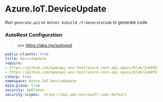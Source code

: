 # Azure.IoT.DeviceUpdate

Run `generate.ps1` or `dotnet msbuild /t:GenerateCode` to generate code.

### AutoRest Configuration
> see https://aka.ms/autorest

``` yaml
public-clients: true
title: DeviceUpdate
require:
- https://github.com/openapi-env-test/azure-rest-api-specs/blob/2a60fb13c2d3b73e7d1b3b481389c5122cb75e1e/specification/deviceupdate/data-plane/readme.md
- https://github.com/openapi-env-test/azure-rest-api-specs/blob/2a60fb13c2d3b73e7d1b3b481389c5122cb75e1e/specification/deviceupdate/data-plane/readme.csharp.md
csharp: true
namespace: Azure.IoT.DeviceUpdate
data-plane: true
security: AADToken
security-scopes:  https://api.adu.microsoft.com/.default
```
